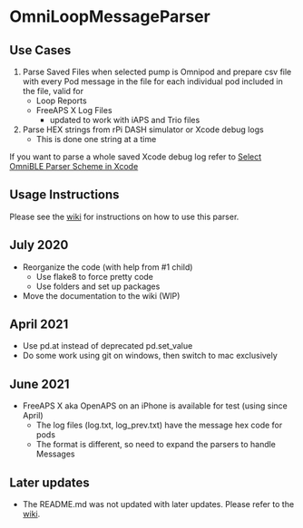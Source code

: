 # OmniLoopMessageParser

## Use Cases

1. Parse Saved Files when selected pump is Omnipod and prepare csv file with every Pod message in the file for each individual pod included in the file, valid for
    * Loop Reports
    * FreeAPS X Log Files
        * updated to work with iAPS and Trio files
1. Parse HEX strings from rPi DASH simulator or Xcode debug logs
    * This is done one string at a time

If you want to parse a whole saved Xcode debug log refer to [Select OmniBLE Parser Scheme in Xcode](https://github.com/LoopKit/OmniBLE/pull/124#issuecomment-2148210959)

## Usage Instructions

Please see the [wiki](https://github.com/marionbarker/OmniLoopMessageParser/wiki) for instructions on how to use this parser.

 
## July 2020
* Reorganize the code (with help from #1 child)
    * Use flake8 to force pretty code
    * Use folders and set up packages
* Move the documentation to the wiki (WIP)

## April 2021
* Use pd.at instead of deprecated pd.set_value
* Do some work using git on windows, then switch to mac exclusively

## June 2021
* FreeAPS X aka OpenAPS on an iPhone is available for test (using since April)
    * The log files (log.txt, log_prev.txt) have the message hex code for pods
    * The format is different, so need to expand the parsers to handle Messages

## Later updates
* The README.md was not updated with later updates. Please refer to the [wiki](https://github.com/marionbarker/OmniLoopMessageParser/wiki).
